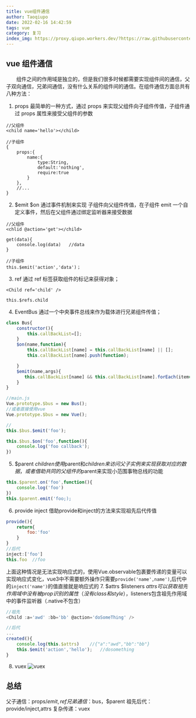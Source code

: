 ```yaml
---
title: vue组件通信
author: Taoqiupo
date: 2022-02-16 14:42:59
tags: vue
category: 复习
index_img: https://proxy.qiupo.workers.dev/?https://raw.githubusercontent.com/qiupo/myImages/master/img/202202161443744.png
---
```


## vue 组件通信

&emsp;&emsp;组件之间的作用域是独立的，但是我们很多时候都需要实现组件间的通信，父子双向通信，兄弟间通信，没有什么关系的组件间的通信。在组件通信方面总共有八种方法：

1. props
   最简单的一种方式，通过 props 来实现父组件向子组件传值，子组件通过 props 属性来接受父组件的参数

```
//父组件
<child name='hello'></child>

//子组件
{
    props:{
        name:{
            type:String,
            default:'nothing',
            require:true
        }
    },
    //...
}
```

2. $emit $on
   通过事件机制来实现 子组件向父组件传值，在子组件 emit 一个自定义事件，然后在父组件通过绑定监听器来接受数据

```
//父组件
<chlid @action='get'></child>

get(data){
    console.log(data)   //data
}

//子组件
this.$emit('action','data')；
```

3. ref
   通过 ref 标签获取组件的标记来获得对象；

```
<Child ref='child' />

this.$refs.child
```

4. EventBus
   通过一个中央事件总线来作为载体进行兄弟组件传值；

```javascript
class Bus{
    constructor(){
        this.callBackList=[];
    }
    $on(name,function){
        this.callBackList[name] = this.callBackList[name] || [];
        this.callBackList[name].push(function);

    }
    $emit(name,args){
       this.callBackList[name] && this.callBackList[name].forEach(item=>item(args));
    }
}

//main.js
Vue.prototype.$bus = new Bus();
//或者直接使用vue
Vue.prototype.$bus = new Vue();

//
this.$bus.$emit('foo');

this.$bus.$on('foo',function(){
    console.log('foo callback');
})
```

5. $parent $children
使用$parent和$children来访问父子实例来实现获取对应的数据，或者借助共同的父组件的$parent来实现小范围事物总线的功能
```javascript
this.$parent.on('foo',function(){
    console.log('foo')
})
this.$parent.emit('foo;);
```

6. provide inject
借助provide和inject的方法来实现祖先后代传值
```javascript
provide(){
    return{
        foo:'foo'
    }
}
//后代
inject:['foo']
this.foo  //foo
```
上面这种情况是无法实现响应式的，使用Vue.observable包裹要传递的变量可以实现响应式变化，vue3中不需要额外操作只需要`provide('name',name')`,后代中的`inject('name')`的值直接就是响应式的
7. $attrs $listeners
$attrs可以获取祖先作用域中没有被prop识别的属性（没有class和style），$listeners包含祖先作用域中的事件监听器（.native不包含）
```javascript
//祖先
<Child :a='awd' :bb='bb' @action='doSomeThing' />

//后代
...
created(){
    console.log(this.$attrs)    //{"a":"awd","bb":"bb"}
    this.$emit('action','hello');   //dosomething
}
```
8. vuex
![](https://proxy.qiupo.workers.dev/?https://raw.githubusercontent.com/qiupo/myImages/master/img/202202171259545.png 'vuex')

## 总结
父子通信：props/$emit, ref
兄弟通信：$bus，$parent
祖先后代：provide/inject,attrs
复杂传递：vuex
